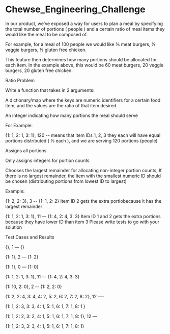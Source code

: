 # Chewse_Engineering_Challenge
In our product, we’ve exposed a way for users to plan a meal by specifying the total number of portions ( people ) and a certain ratio of meal items they would like the meal to be composed of.

For example, for a meal of 100 people we would like ⅗ meat burgers, ⅕ veggie burgers, ⅕ gluten free chicken.

This feature then determines how many portions should be allocated for each item. In the example above, this would be 60 meat burgers, 20 veggie burgers, 20 gluten free chicken.

Ratio Problem


Write a function that takes in 2 arguments:

A dictionary/map where the keys are numeric identifiers for a certain food item, and the values are the ratio of that item desired

An integer indicating how many portions the meal should serve

For Example:

{1: 1, 2: 1, 3: 1}, 120 -- means that item IDs 1, 2, 3 they each will have equal portions distributed ( ⅓ each ), and we are serving 120 portions (people)

Assigns all portions

Only assigns integers for portion counts

Chooses the largest remainder for allocating non-integer portion counts, If there is no largest remainder, the item with the smallest numeric ID should be chosen (distributing portions from lowest ID to largest)

Example:

{1: 2, 2: 3}, 3 -- {1: 1, 2: 2} Item ID 2 gets the extra portio ​because it has the largest remainder


{1: 1, 2: 1, 3: 1}, 11 — {1: 4, 2: 4, 3: 3} Item ID 1 and 2 gets the extra portions​because they have lower ID than item 3
Please write tests to go with your solution

Test Cases and Results

{}, 1 — {}

{1: 1}, 2 — {1: 2}

{1: 1}, 0 — {1: 0}

{1: 1, 2: 1, 3: 1}, 11 — {1: 4, 2: 4, 3: 3}

{1: 10, 2: 0}, 2 -- {1: 2, 2: 0}

{1: 2, 2: 4, 3: 4, 4: 2, 5: 2, 6: 2, 7: 2, 8: 2}, 12 ---

{1: 1, 2: 3, 3: 3, 4: 1, 5: 1, 6: 1, 7: 1, 8: 1 }

{1: 1, 2: 2, 3: 2, 4: 1, 5: 1, 6: 1, 7: 1, 8: 1}, 12 —

{1: 1, 2: 3, 3: 3, 4: 1, 5: 1, 6: 1, 7: 1, 8: 1}
